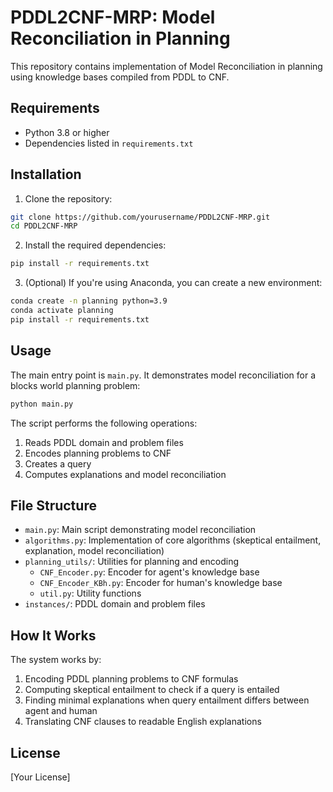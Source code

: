 # PDDL2CNF-MRP: Model Reconciliation in Planning

This repository contains implementation of Model Reconciliation in planning using knowledge bases compiled from PDDL to CNF.

## Requirements

- Python 3.8 or higher
- Dependencies listed in `requirements.txt`

## Installation

1. Clone the repository:
```bash
git clone https://github.com/yourusername/PDDL2CNF-MRP.git
cd PDDL2CNF-MRP
```

2. Install the required dependencies:
```bash
pip install -r requirements.txt
```

3. (Optional) If you're using Anaconda, you can create a new environment:
```bash
conda create -n planning python=3.9
conda activate planning
pip install -r requirements.txt
```

## Usage

The main entry point is `main.py`. It demonstrates model reconciliation for a blocks world planning problem:

```bash
python main.py
```

The script performs the following operations:
1. Reads PDDL domain and problem files
2. Encodes planning problems to CNF
3. Creates a query 
4. Computes explanations and model reconciliation

## File Structure

- `main.py`: Main script demonstrating model reconciliation
- `algorithms.py`: Implementation of core algorithms (skeptical entailment, explanation, model reconciliation)
- `planning_utils/`: Utilities for planning and encoding
  - `CNF_Encoder.py`: Encoder for agent's knowledge base
  - `CNF_Encoder_KBh.py`: Encoder for human's knowledge base
  - `util.py`: Utility functions
- `instances/`: PDDL domain and problem files

## How It Works

The system works by:
1. Encoding PDDL planning problems to CNF formulas
2. Computing skeptical entailment to check if a query is entailed
3. Finding minimal explanations when query entailment differs between agent and human
4. Translating CNF clauses to readable English explanations

## License

[Your License] 